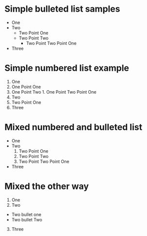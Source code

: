 # Simple bulleted list samples

* One
* Two
  * Two Point One
  * Two Point Two
    * Two Point Two Point One
* Three


# Simple numbered list example

1. One
  1. One Point One
  2. One Point Two
    1. One Point Two Point One
2. Two
  1. Two Point One
3. Three  


# Mixed numbered and bulleted list

* One
* Two
  1. Two Point One
  2. Two Point Two
    1. Two Point Two Point One
* Three


# Mixed the other way

1. One
2. Two
  * Two bullet one
  * Two bullet Two
3. Three
